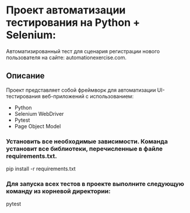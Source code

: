 # Проект автоматизации тестирования на Python + Selenium:
 Автоматизированный тест для сценария регистрации нового пользователя на сайте: automationexercise.com.

## Описание
Проект представляет собой фреймворк для автоматизации UI-тестирования веб-приложений с использованием:
- Python
- Selenium WebDriver
- Pytest
- Page Object Model
  
### Установить все необходимые зависимости. Команда установит все библиотеки, перечисленные в файле requirements.txt.
pip install -r requirements.txt

### Для запуска всех тестов в проекте выполните следующую команду из корневой директории: 
pytest

